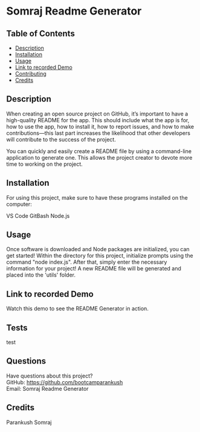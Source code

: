 # Somraj Readme Generator

  

  ## Table of Contents
  * [Description](#description)
  * [Installation](#installation)
  * [Usage](#usage)
  * [Link to recorded Demo](#demo)
  * [Contributing](#contributing)
  * [Credits](#credits)

  ## Description
  When creating an open source project on GitHub, it’s important to have a high-quality README for the app. This should include what the app is for, how to use the app, how to install it, how to report issues, and how to make contributions&mdash;this last part increases the likelihood that other developers will contribute to the success of the project. 

  You can quickly and easily create a README file by using a command-line application to generate one. This allows the project creator to devote more time to working on the project. 

  ## Installation
For using this project, make sure to have these programs installed on the computer:

VS Code
GitBash
Node.js

  ## Usage
  Once software is downloaded and Node packages are initialized, you can get started! Within the directory for this project, initialize prompts using the command "node index.js". After that, simply enter the necessary information for your project! A new README file will be generated and placed into the 'utils' folder.


  ## Link to recorded Demo
  Watch this demo to see the README Generator in action.

  ## Tests
  test

  ## Questions
  Have questions about this project?  
  GitHub: https://github.com/bootcamparankush  
  Email: Somraj Readme Generator

  ## Credits
  Parankush Somraj
